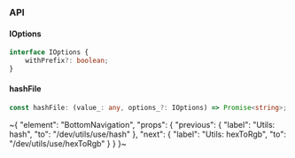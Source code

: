 

### API

#### IOptions

```ts
interface IOptions {
    withPrefix?: boolean;
}
```

#### hashFile

```ts
const hashFile: (value_: any, options_?: IOptions) => Promise<string>;
```


~{
  "element": "BottomNavigation",
  "props": {
    "previous": {
      "label": "Utils: hash",
      "to": "/dev/utils/use/hash"
    },
    "next": {
      "label": "Utils: hexToRgb",
      "to": "/dev/utils/use/hexToRgb"
    }
  }
}~